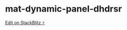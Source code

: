 # mat-dynamic-panel-dhdrsr

[Edit on StackBlitz ⚡️](https://stackblitz.com/edit/mat-dynamic-panel-dhdrsr)
